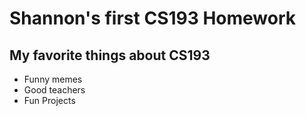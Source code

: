 # Shannon's first CS193 Homework

## My favorite things about CS193
- Funny memes
- Good teachers
- Fun Projects


